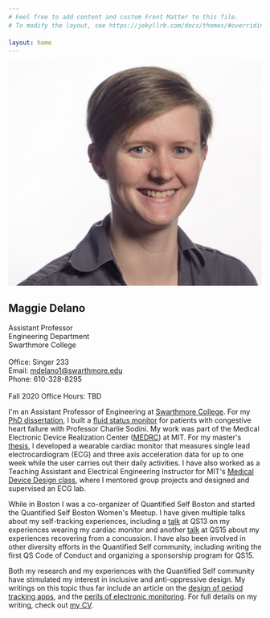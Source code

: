 ```yaml
---
# Feel free to add content and custom Front Matter to this file.
# To modify the layout, see https://jekyllrb.com/docs/themes/#overriding-theme-defaults

layout: home
---
```


<html>
    <div id="all_together">
        <div id="headshot">
            <img src="MKD_headshot.jpg">
        </div>
        <div id="text">
            <h2>Maggie Delano</h2>
                Assistant Professor <br>
                Engineering Department <br>
                Swarthmore College <br>
                <br>
                Office: Singer 233 <br>
                Email: <a href="mailto:mdelano1@swarthmore.edu">mdelano1@swarthmore.edu</a> <br>
                Phone: 610-328-8295 <br>
                <br>
                Fall 2020 Office Hours: TBD
        </div>
    </div>
</html>

I'm an Assistant Professor of Engineering at [Swarthmore College](https://www.swarthmore.edu/). For my [PhD dissertation](https://dspace.mit.edu/handle/1721.1/115636), I built a [fluid status monitor](http://www.analog.com/en/landing-pages/001/medrc.html) for patients with congestive heart failure with Professor Charlie Sodini. My work was part of the Medical Electronic Device Realization Center ([MEDRC](http://web.mit.edu/medrc/)) at MIT. For my master's [thesis](https://dspace.mit.edu/handle/1721.1/76811), I developed a wearable cardiac monitor that measures single lead electrocardiogram (ECG) and three axis acceleration data for up to one week while the user carries out their daily activities. I have also worked as a Teaching Assistant and Electrical Engineering Instructor for MIT's [Medical Device Design class](http://web.mit.edu/2.75/), where I mentored group projects and designed and supervised an ECG lab.

While in Boston I was a co-organizer of Quantified Self Boston and started the Quantified Self Boston Women's Meetup. I have given multiple talks about my self-tracking experiences, including a [talk](http://quantifiedself.com/2013/12/maggie-delano-ecg-activity-tracking/) at QS13 on my experiences wearing my cardiac monitor and another [talk](http://quantifiedself.com/2015/08/maggie-delano-building-back/) at QS15 about my experiences recovering from a concussion. I have also been involved in other diversity efforts in the Quantified Self community, including writing the first QS Code of Conduct and organizing a sponsorship program for QS15.

Both my research and my experiences with the Quantified Self community have stimulated my interest in inclusive and anti-oppressive design. My writings on this topic thus far include an article on the [design of period tracking apps](https://medium.com/@maggied/i-tried-tracking-my-period-and-it-was-even-worse-than-i-could-have-imagined-bb46f869f45), and the [perils of electronic monitoring](https://logicmag.io/justice/the-world-is-a-prison/). For full details on my writing, check out [my CV](cv_mkd.pdf).